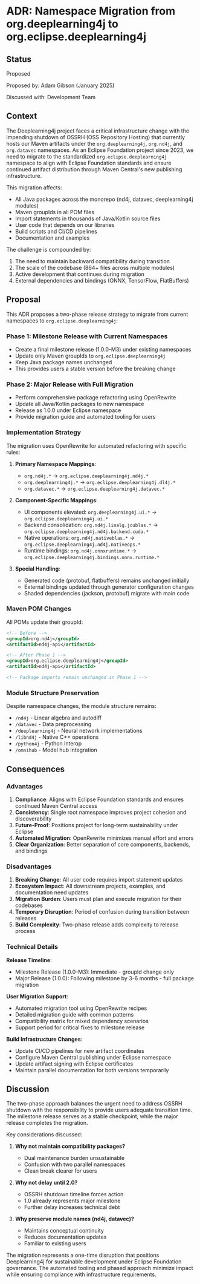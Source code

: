 # ADR: Namespace Migration from org.deeplearning4j to org.eclipse.deeplearning4j

## Status

Proposed

Proposed by: Adam Gibson (January 2025)

Discussed with: Development Team

## Context

The Deeplearning4j project faces a critical infrastructure change with the impending shutdown of OSSRH (OSS Repository Hosting) that currently hosts our Maven artifacts under the `org.deeplearning4j`, `org.nd4j`, and `org.datavec` namespaces. As an Eclipse Foundation project since 2023, we need to migrate to the standardized `org.eclipse.deeplearning4j` namespace to align with Eclipse Foundation standards and ensure continued artifact distribution through Maven Central's new publishing infrastructure.

This migration affects:
- All Java packages across the monorepo (nd4j, datavec, deeplearning4j modules)
- Maven groupIds in all POM files
- Import statements in thousands of Java/Kotlin source files
- User code that depends on our libraries
- Build scripts and CI/CD pipelines
- Documentation and examples

The challenge is compounded by:
1. The need to maintain backward compatibility during transition
2. The scale of the codebase (864+ files across multiple modules)
3. Active development that continues during migration
4. External dependencies and bindings (ONNX, TensorFlow, FlatBuffers)

## Proposal

This ADR proposes a two-phase release strategy to migrate from current namespaces to `org.eclipse.deeplearning4j`:

### Phase 1: Milestone Release with Current Namespaces
- Create a final milestone release (1.0.0-M3) under existing namespaces
- Update only Maven groupIds to `org.eclipse.deeplearning4j`
- Keep Java package names unchanged
- This provides users a stable version before the breaking change

### Phase 2: Major Release with Full Migration
- Perform comprehensive package refactoring using OpenRewrite
- Update all Java/Kotlin packages to new namespace
- Release as 1.0.0 under Eclipse namespace
- Provide migration guide and automated tooling for users

### Implementation Strategy

The migration uses OpenRewrite for automated refactoring with specific rules:

1. **Primary Namespace Mappings**:
   - `org.nd4j.*` → `org.eclipse.deeplearning4j.nd4j.*`
   - `org.deeplearning4j.*` → `org.eclipse.deeplearning4j.dl4j.*`
   - `org.datavec.*` → `org.eclipse.deeplearning4j.datavec.*`

2. **Component-Specific Mappings**:
   - UI components elevated: `org.deeplearning4j.ui.*` → `org.eclipse.deeplearning4j.ui.*`
   - Backend consolidation: `org.nd4j.linalg.jcublas.*` → `org.eclipse.deeplearning4j.nd4j.backend.cuda.*`
   - Native operations: `org.nd4j.nativeblas.*` → `org.eclipse.deeplearning4j.nd4j.nativeops.*`
   - Runtime bindings: `org.nd4j.onnxruntime.*` → `org.eclipse.deeplearning4j.bindings.onnx.runtime.*`

3. **Special Handling**:
   - Generated code (protobuf, flatbuffers) remains unchanged initially
   - External bindings updated through generator configuration changes
   - Shaded dependencies (jackson, protobuf) migrate with main code

### Maven POM Changes

All POMs update their groupId:
```xml
<!-- Before -->
<groupId>org.nd4j</groupId>
<artifactId>nd4j-api</artifactId>

<!-- After Phase 1 -->
<groupId>org.eclipse.deeplearning4j</groupId>
<artifactId>nd4j-api</artifactId>

<!-- Package imports remain unchanged in Phase 1 -->
```

### Module Structure Preservation

Despite namespace changes, the module structure remains:
- `/nd4j` - Linear algebra and autodiff
- `/datavec` - Data preprocessing  
- `/deeplearning4j` - Neural network implementations
- `/libnd4j` - Native C++ operations
- `/python4j` - Python interop
- `/omnihub` - Model hub integration

## Consequences

### Advantages

1. **Compliance**: Aligns with Eclipse Foundation standards and ensures continued Maven Central access
2. **Consistency**: Single root namespace improves project cohesion and discoverability
3. **Future-Proof**: Positions project for long-term sustainability under Eclipse
4. **Automated Migration**: OpenRewrite minimizes manual effort and errors
5. **Clear Organization**: Better separation of core components, backends, and bindings

### Disadvantages  

1. **Breaking Change**: All user code requires import statement updates
2. **Ecosystem Impact**: All downstream projects, examples, and documentation need updates
3. **Migration Burden**: Users must plan and execute migration for their codebases
4. **Temporary Disruption**: Period of confusion during transition between releases
5. **Build Complexity**: Two-phase release adds complexity to release process

### Technical Details

**Release Timeline**:
- Milestone Release (1.0.0-M3): Immediate - groupId change only
- Major Release (1.0.0): Following milestone by 3-6 months - full package migration

**User Migration Support**:
- Automated migration tool using OpenRewrite recipes
- Detailed migration guide with common patterns
- Compatibility matrix for mixed dependency scenarios
- Support period for critical fixes to milestone release

**Build Infrastructure Changes**:
- Update CI/CD pipelines for new artifact coordinates
- Configure Maven Central publishing under Eclipse namespace
- Update artifact signing with Eclipse certificates
- Maintain parallel documentation for both versions temporarily

## Discussion

The two-phase approach balances the urgent need to address OSSRH shutdown with the responsibility to provide users adequate transition time. The milestone release serves as a stable checkpoint, while the major release completes the migration.

Key considerations discussed:

1. **Why not maintain compatibility packages?** 
   - Dual maintenance burden unsustainable
   - Confusion with two parallel namespaces
   - Clean break clearer for users

2. **Why not delay until 2.0?**
   - OSSRH shutdown timeline forces action
   - 1.0 already represents major milestone
   - Further delay increases technical debt

3. **Why preserve module names (nd4j, datavec)?**
   - Maintains conceptual continuity
   - Reduces documentation updates
   - Familiar to existing users

The migration represents a one-time disruption that positions Deeplearning4j for sustainable development under Eclipse Foundation governance. The automated tooling and phased approach minimize impact while ensuring compliance with infrastructure requirements.